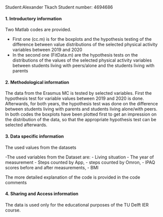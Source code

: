 Student:Alexander Tkach
Student number: 4694686

#### 1. Introductory information

Two Matlab codes are provided. 

- First one (cc.m) is  for the boxplots and the hypothesis testing of the difference between value distributions of the selected physical activity variables between 2019 and 2020
-  In the second one (FitData.m) are the hypothesis tests on the distributions of the values of the selected physical activity variables between students living with peers/alone and the students living with parents

#### 2. Methodological information
The data from the Erasmus MC is tested by selected variables. First the hypothesis test for variable values between 2019 and 2020 is done.
Afterwards, for both years, the hypothesis test was done on the difference between students living with parents and students living alone/with peers. 
In both codes the boxplots have been plotted first to get an impression on the distribution of the data, so that the appropriate hypothesis test can be selected afterwards.

#### 3. Data specific information
The used values from the datasets

-The used variables from the Dataset are:
	- Living situation
	- The year of measurement
	- Steps counted by App, 
	- steps counted by Omron, 
	- IPAQ scores before and after measurements, 
	- BMI


The more detailed explanation of the code is provided in the code comments

#### 4. Sharing and Access information
The data is used only for the educational purposes of the TU Delft IER course. 